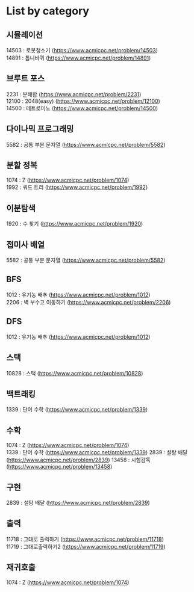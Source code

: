 # List by category

## 시뮬레이션
14503 : 로봇청소기 (https://www.acmicpc.net/problem/14503)   
14891 : 톱니바퀴 (https://www.acmicpc.net/problem/14891)  

## 브루트 포스
2231 : 분해합 (https://www.acmicpc.net/problem/2231)  
12100 : 2048(easy) (https://www.acmicpc.net/problem/12100)  
14500 : 테트로미노 (https://www.acmicpc.net/problem/14500)  

## 다이나믹 프로그래밍
5582 : 공통 부분 문자열 (https://www.acmicpc.net/problem/5582)  

## 분할 정복
1074 : Z (https://www.acmicpc.net/problem/1074)  
1992 : 쿼드 트리 (https://www.acmicpc.net/problem/1992) 

## 이분탐색
1920 : 수 찾기 (https://www.acmicpc.net/problem/1920)  

## 접미사 배열
5582 : 공통 부분 문자열 (https://www.acmicpc.net/problem/5582)  

## BFS
1012 : 유기농 배추 (https://www.acmicpc.net/problem/1012)  
2206 : 벽 부수고 이동하기 (https://www.acmicpc.net/problem/2206)  

## DFS
1012 : 유기농 배추 (https://www.acmicpc.net/problem/1012)  

## 스택
10828 : 스택 (https://www.acmicpc.net/problem/10828)  

## 백트래킹
1339 : 단어 수학 (https://www.acmicpc.net/problem/1339) 

## 수학
1074 : Z (https://www.acmicpc.net/problem/1074)  
1339 : 단어 수학 (https://www.acmicpc.net/problem/1339) 
2839 : 설탕 배달 (https://www.acmicpc.net/problem/2839) 
13458 : 시험감독 (https://www.acmicpc.net/problem/13458)  

## 구현
2839 : 설탕 배달 (https://www.acmicpc.net/problem/2839) 

## 출력
11718 : 그대로 출력하기 (https://www.acmicpc.net/problem/11718)  
11719 : 그대로출력하기2 (https://www.acmicpc.net/problem/11719)  

## 재귀호출
1074 : Z (https://www.acmicpc.net/problem/1074)  